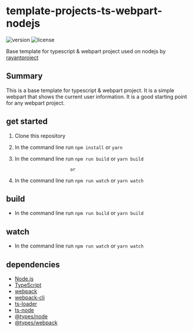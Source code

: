 
# template-projects-ts-webpart-nodejs 

![version](https://img.shields.io/badge/version-1.1.0-blue.svg)
![license](https://img.shields.io/badge/license-MIT-blue.svg)


Base template for typescript & webpart project used on nodejs
 by [rayantproject](https://github.com/rayantProject)


## Summary

This is a base template for typescript & webpart project. It is a simple webpart that shows the current user information. It is a good starting point for any webpart project.



## get started

1. Clone this repository
2. In the command line run `npm install` or `yarn`
3. In the command line run `npm run build` or `yarn build`

                            or

3. In the command line run `npm run watch` or `yarn watch`


## build
- In the command line run `npm run build` or `yarn build`

## watch
- In the command line run `npm run watch` or `yarn watch`


## dependencies
- [Node.js](https://nodejs.org/en/)
- [TypeScript](https://www.typescriptlang.org/)
- [webpack](https://webpack.js.org/)
- [webpack-cli](https://webpack.js.org/api/cli/)
- [ts-loader](https://www.npmjs.com/package/ts-loader)
- [ts-node](https://www.npmjs.com/package/ts-node)
- [@types/node](https://www.npmjs.com/package/@types/node)
- [@types/webpack](https://www.npmjs.com/package/@types/webpack)